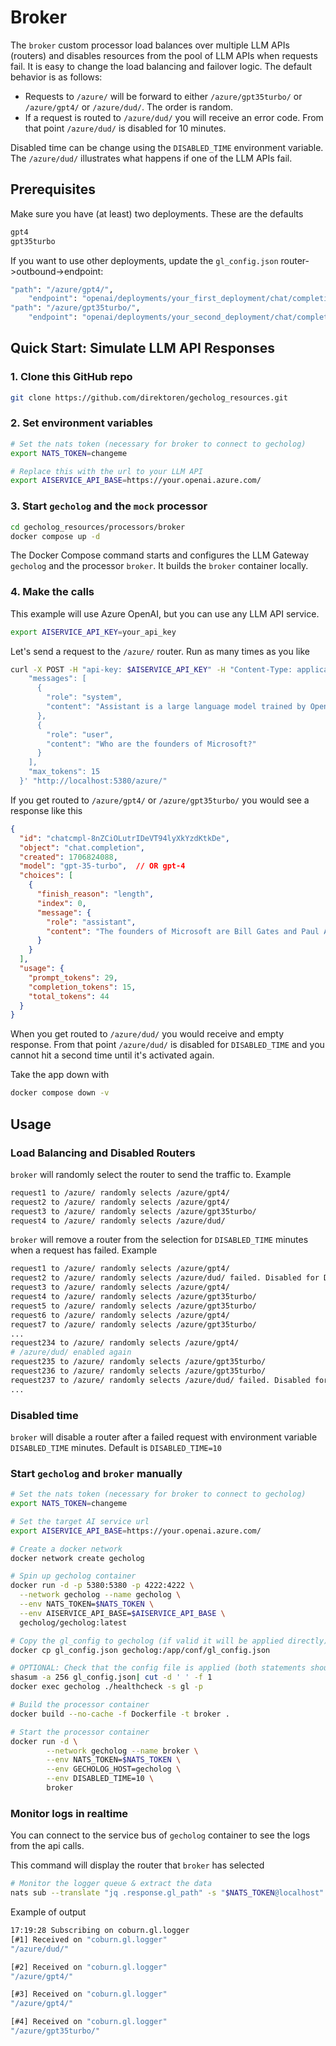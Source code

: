 # Broker

The `broker` custom processor load balances over multiple LLM APIs (routers) and disables resources from the pool of LLM APIs when requests fail. It is easy to change the load balancing and failover logic. The default behavior is as follows:

- Requests to `/azure/` will be forward to either `/azure/gpt35turbo/` or `/azure/gpt4/` or `/azure/dud/`. The order is random.
- If a request is routed to `/azure/dud/` you will receive an error code. From that point `/azure/dud/` is disabled for 10 minutes.

Disabled time can be change using the `DISABLED_TIME` environment variable. The `/azure/dud/` illustrates what happens if one of the LLM APIs fail.

## Prerequisites

Make sure you have (at least) two deployments. These are the defaults

```sh
gpt4
gpt35turbo
```

If you want to use other deployments, update the `gl_config.json` router->outbound->endpoint:

```sh
"path": "/azure/gpt4/",
    "endpoint": "openai/deployments/your_first_deployment/chat/completions?api-version=2023-05-15",
"path": "/azure/gpt35turbo/",
    "endpoint": "openai/deployments/your_second_deployment/chat/completions?api-version=2023-05-15",
```

## Quick Start: Simulate LLM API Responses
### 1. Clone this GitHub repo

```sh
git clone https://github.com/direktoren/gecholog_resources.git
```

### 2. Set environment variables

```sh
# Set the nats token (necessary for broker to connect to gecholog)
export NATS_TOKEN=changeme

# Replace this with the url to your LLM API
export AISERVICE_API_BASE=https://your.openai.azure.com/
```

### 3. Start `gecholog` and the `mock` processor

```sh
cd gecholog_resources/processors/broker
docker compose up -d
```

The Docker Compose command starts and configures the LLM Gateway `gecholog` and the processor `broker`. It builds the `broker` container locally. 


### 4. Make the calls

This example will use Azure OpenAI, but you can use any LLM API service.

```sh
export AISERVICE_API_KEY=your_api_key
```

Let's send a request to the `/azure/` router. Run as many times as you like

```sh
curl -X POST -H "api-key: $AISERVICE_API_KEY" -H "Content-Type: application/json" -d '{
    "messages": [
      {
        "role": "system",
        "content": "Assistant is a large language model trained by OpenAI."
      },
      {
        "role": "user",
        "content": "Who are the founders of Microsoft?"
      }
    ],
    "max_tokens": 15
  }' "http://localhost:5380/azure/"
```

If you get routed to `/azure/gpt4/` or `/azure/gpt35turbo/` you would see a response like this

```json
{
  "id": "chatcmpl-8nZCiOLutrIDeVT94lyXkYzdKtkDe",
  "object": "chat.completion",
  "created": 1706824088,
  "model": "gpt-35-turbo",  // OR gpt-4 
  "choices": [
    {
      "finish_reason": "length",
      "index": 0,
      "message": {
        "role": "assistant",
        "content": "The founders of Microsoft are Bill Gates and Paul Allen. They founded Microsoft on"
      }
    }
  ],
  "usage": {
    "prompt_tokens": 29,
    "completion_tokens": 15,
    "total_tokens": 44
  }
}
```

When you get routed to `/azure/dud/` you would receive and empty response. From that point `/azure/dud/` is disabled for `DISABLED_TIME` and you cannot hit a second time until it's activated again.

Take the app down with

```sh
docker compose down -v
```

## Usage 

### Load Balancing and Disabled Routers

`broker` will randomly select the router to send the traffic to. Example

```sh
request1 to /azure/ randomly selects /azure/gpt4/
request2 to /azure/ randomly selects /azure/gpt4/
request3 to /azure/ randomly selects /azure/gpt35turbo/
request4 to /azure/ randomly selects /azure/dud/
```

`broker` will remove a router from the selection for `DISABLED_TIME` minutes when a request has failed. Example

```sh
request1 to /azure/ randomly selects /azure/gpt4/
request2 to /azure/ randomly selects /azure/dud/ failed. Disabled for DISABLED_TIME minutes
request3 to /azure/ randomly selects /azure/gpt4/
request4 to /azure/ randomly selects /azure/gpt35turbo/
request5 to /azure/ randomly selects /azure/gpt35turbo/
request6 to /azure/ randomly selects /azure/gpt4/
request7 to /azure/ randomly selects /azure/gpt35turbo/
...
request234 to /azure/ randomly selects /azure/gpt4/
# /azure/dud/ enabled again
request235 to /azure/ randomly selects /azure/gpt35turbo/
request236 to /azure/ randomly selects /azure/gpt35turbo/
request237 to /azure/ randomly selects /azure/dud/ failed. Disabled for DISABLED_TIME minutes
...
```

### Disabled time

`broker` will disable a router after a failed request with environment variable `DISABLED_TIME` minutes. Default is `DISABLED_TIME=10`

### Start `gecholog` and `broker` manually

```sh
# Set the nats token (necessary for broker to connect to gecholog)
export NATS_TOKEN=changeme

# Set the target AI service url
export AISERVICE_API_BASE=https://your.openai.azure.com/

# Create a docker network
docker network create gecholog

# Spin up gecholog container
docker run -d -p 5380:5380 -p 4222:4222 \
  --network gecholog --name gecholog \
  --env NATS_TOKEN=$NATS_TOKEN \
  --env AISERVICE_API_BASE=$AISERVICE_API_BASE \
  gecholog/gecholog:latest

# Copy the gl_config to gecholog (if valid it will be applied directly)
docker cp gl_config.json gecholog:/app/conf/gl_config.json

# OPTIONAL: Check that the config file is applied (both statements should produce the same checksum)
shasum -a 256 gl_config.json| cut -d ' ' -f 1
docker exec gecholog ./healthcheck -s gl -p

# Build the processor container
docker build --no-cache -f Dockerfile -t broker .

# Start the processor container
docker run -d \
        --network gecholog --name broker \
        --env NATS_TOKEN=$NATS_TOKEN \
        --env GECHOLOG_HOST=gecholog \
        --env DISABLED_TIME=10 \
        broker
```

### Monitor logs in realtime

You can connect to the service bus of `gecholog` container to see the logs from the api calls. 

This command will display the router that `broker` has selected

```sh
# Monitor the logger queue & extract the data
nats sub --translate "jq .response.gl_path" -s "$NATS_TOKEN@localhost" "coburn.gl.logger"
```

Example of output

```sh
17:19:28 Subscribing on coburn.gl.logger 
[#1] Received on "coburn.gl.logger"
"/azure/dud/"

[#2] Received on "coburn.gl.logger"
"/azure/gpt4/"

[#3] Received on "coburn.gl.logger"
"/azure/gpt4/"

[#4] Received on "coburn.gl.logger"
"/azure/gpt35turbo/"
```

